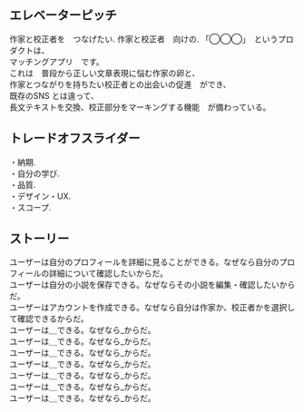 ## エレベーターピッチ

作家と校正者を　つなげたい. 
作家と校正者　向けの. 
「◯◯◯」　というプロダクトは、  
マッチングアプリ　です。  
これは　普段から正しい文章表現に悩む作家の卵と、  
作家とつながりを持ちたい校正者との出会いの促進　ができ、  
既存のSNS   とは違って、  
長文テキストを交換、校正部分をマーキングする機能　が備わっている。  

## トレードオフスライダー

・納期.  
・自分の学び.  
・品質.  
・デザイン・UX.  
・スコープ.  

## ストーリー

ユーザーは自分のプロフィールを詳細に見ることができる。なぜなら自分のプロフィールの詳細について確認したいからだ。  
ユーザーは自分の小説を保存できる。なぜならその小説を編集・確認したいからだ。  
ユーザーはアカウントを作成できる。なぜなら自分は作家か、校正者かを選択して確認できるからだ。  
ユーザーは＿できる。なぜなら_からだ。  
ユーザーは＿できる。なぜなら_からだ。  
ユーザーは＿できる。なぜなら_からだ。  
ユーザーは＿できる。なぜなら_からだ。  
ユーザーは＿できる。なぜなら_からだ。  
ユーザーは＿できる。なぜなら_からだ。  
ユーザーは＿できる。なぜなら_からだ。  

